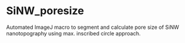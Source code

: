 # SiNW_poresize
Automated ImageJ macro to segment and calculate pore size of SiNW nanotopography using max. inscribed circle approach.  
